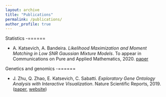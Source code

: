 ```yaml
---
layout: archive
title: "Publications"
permalink: /publications/
author_profile: true
---
```


Statistics
-======


- A. Katsevich, A. Bandeira. *Likelihood Maximization and Moment Matching in Low SNR Gaussian Mixture Models*. To appear in Communications on Pure and Applied Mathematics, 2020. [paper](https://arxiv.org/abs/2006.15202)

Genetics and genomics
-======


- J. Zhu, Q. Zhao, E. Katsevich, C. Sabatti. *Exploratory Gene Ontology Analysis with Interactive Visualization*. Nature Scientific Reports, 2019. ([paper](https://www.nature.com/articles/s41598-019-42178-x), [website](http://aegis.stanford.edu/))
